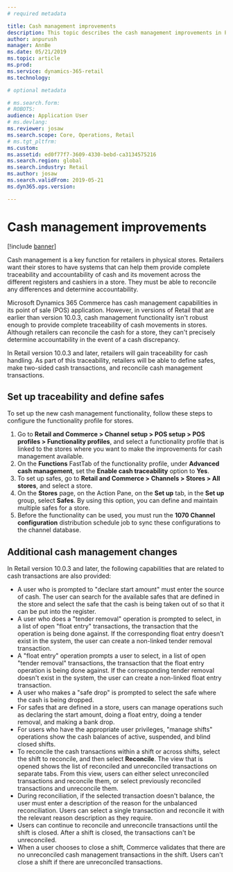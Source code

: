 ```yaml
---
# required metadata

title: Cash management improvements
description: This topic describes the cash management improvements in POS for Dynamics 365 Commerce.
author: anpurush
manager: AnnBe
ms.date: 05/21/2019
ms.topic: article
ms.prod: 
ms.service: dynamics-365-retail
ms.technology: 

# optional metadata

# ms.search.form: 
# ROBOTS: 
audience: Application User
# ms.devlang: 
ms.reviewer: josaw
ms.search.scope: Core, Operations, Retail
# ms.tgt_pltfrm: 
ms.custom: 
ms.assetid: ed0f77f7-3609-4330-bebd-ca3134575216
ms.search.region: global
ms.search.industry: Retail
ms.author: josaw
ms.search.validFrom: 2019-05-21
ms.dyn365.ops.version: 

---
```


# Cash management improvements

[!include [banner](includes/banner.md)]


Cash management is a key function for retailers in physical stores. Retailers want their stores to have systems that can help them provide complete traceability and accountability of cash and its movement across the different registers and cashiers in a store. They must be able to reconcile any differences and determine accountability.


Microsoft Dynamics 365 Commerce has cash management capabilities in its point of sale (POS) application. However, in versions of Retail that are earlier than version 10.0.3, cash management functionality isn't robust enough to provide complete traceability of cash movements in stores. Although retailers can reconcile the cash for a store, they can't precisely determine accountability in the event of a cash discrepancy.


In Retail version 10.0.3 and later, retailers will gain traceability for cash handling. As part of this traceability, retailers will be able to define safes, make two-sided cash transactions, and reconcile cash management transactions.

## Set up traceability and define safes

To set up the new cash management functionality, follow these steps to configure the functionality profile for stores.

1. Go to **Retail and Commerce \> Channel setup \> POS setup \> POS profiles \> Functionality profiles**, and select a functionality profile that is linked to the stores where you want to make the improvements for cash management available.
2. On the **Functions** FastTab of the functionality profile, under **Advanced cash management**, set the **Enable cash traceability** option to **Yes**.
3. To set up safes, go to **Retail and Commerce \> Channels \> Stores \> All stores**, and select a store.
4. On the **Stores** page, on the Action Pane, on the **Set up** tab, in the **Set up** group, select **Safes**. By using this option, you can define and maintain multiple safes for a store.
4. Before the functionality can be used, you must run the **1070 Channel configuration** distribution schedule job to sync these configurations to the channel database.

## Additional cash management changes

In Retail version 10.0.3 and later, the following capabilities that are related to cash transactions are also provided:

- A user who is prompted to "declare start amount" must enter the source of cash. The user can search for the available safes that are defined in the store and select the safe that the cash is being taken out of so that it can be put into the register.
- A user who does a "tender removal" operation is prompted to select, in a list of open "float entry" transactions, the transaction that the operation is being done against. If the corresponding float entry doesn't exist in the system, the user can create a non-linked tender removal transaction.
- A "float entry" operation prompts a user to select, in a list of open "tender removal" transactions, the transaction that the float entry operation is being done against. If the corresponding tender removal doesn't exist in the system, the user can create a non-linked float entry transaction.
- A user who makes a "safe drop" is prompted to select the safe where the cash is being dropped.
- For safes that are defined in a store, users can manage operations such as declaring the start amount, doing a float entry, doing a tender removal, and making a bank drop.
- For users who have the appropriate user privileges, "manage shifts" operations show the cash balances of active, suspended, and blind closed shifts.
- To reconcile the cash transactions within a shift or across shifts, select the shift to reconcile, and then select **Reconcile**. The view that is opened shows the list of reconciled and unreconciled transactions on separate tabs. From this view, users can either select unreconciled transactions and reconcile them, or select previously reconciled transactions and unreconcile them.
- During reconciliation, if the selected transaction doesn't balance, the user must enter a description of the reason for the unbalanced reconciliation. Users can select a single transaction and reconcile it with the relevant reason description as they require.
- Users can continue to reconcile and unreconcile transactions until the shift is closed. After a shift is closed, the transactions can't be unreconciled.
- When a user chooses to close a shift, Commerce validates that there are no unreconciled cash management transactions in the shift. Users can't close a shift if there are unreconciled transactions.
